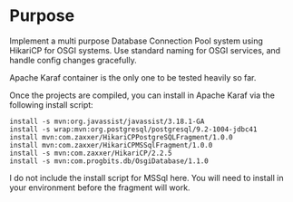 Purpose
=======

Implement a multi purpose Database Connection Pool system using HikariCP for OSGI systems.  Use standard naming for OSGI services, and handle config changes gracefully.

Apache Karaf container is the only one to be tested heavily so far.  

Once the projects are compiled, you can install in Apache Karaf via the following install script:

	install -s mvn:org.javassist/javassist/3.18.1-GA
	install -s wrap:mvn:org.postgresql/postgresql/9.2-1004-jdbc41
	install mvn:com.zaxxer/HikariCPPostgreSQLFragment/1.0.0
	install mvn:com.zaxxer/HikariCPMSSqlFragment/1.0.0
	install -s mvn:com.zaxxer/HikariCP/2.2.5
	install -s mvn:com.progbits.db/OsgiDatabase/1.1.0

I do not include the install script for MSSql here.  You will need to install in your environment before the fragment will work.
